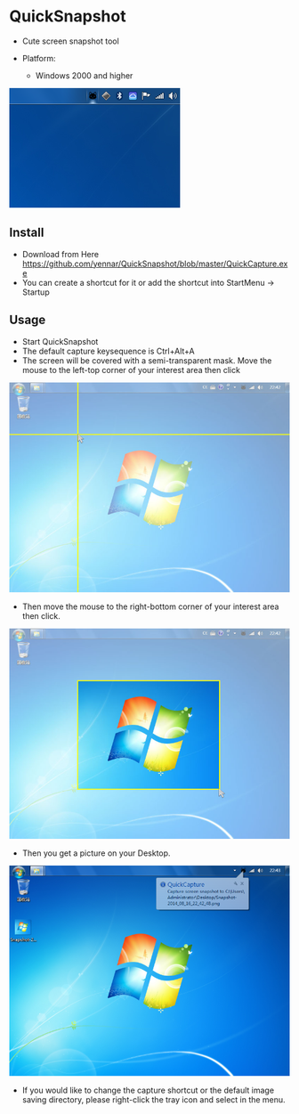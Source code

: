 QuickSnapshot
=============

* Cute screen snapshot tool

* Platform:
    + Windows 2000 and higher
    
    
![snapshot](https://raw.githubusercontent.com/yennar/QuickSnapshot/master/web/trayicon.png)

 Install 
---------

* Download from Here https://github.com/yennar/QuickSnapshot/blob/master/QuickCapture.exe
* You can create a shortcut for it or add the shortcut into StartMenu -> Startup

 Usage
-------

* Start QuickSnapshot
* The default capture keysequence is Ctrl+Alt+A
* The screen will be covered with a semi-transparent mask. Move the mouse to the left-top corner of your interest area then click

![snapshot](https://raw.githubusercontent.com/yennar/QuickSnapshot/master/web/start_capture.jpg)

* Then move the mouse to the right-bottom corner of your interest area then click.

![snapshot](https://raw.githubusercontent.com/yennar/QuickSnapshot/master/web/end_capture.jpg)


* Then you get a picture on your Desktop.

![snapshot](https://raw.githubusercontent.com/yennar/QuickSnapshot/master/web/finish_capture.PNG)

* If you would like to change the capture shortcut or the default image saving directory, please right-click the tray icon and select in the menu.